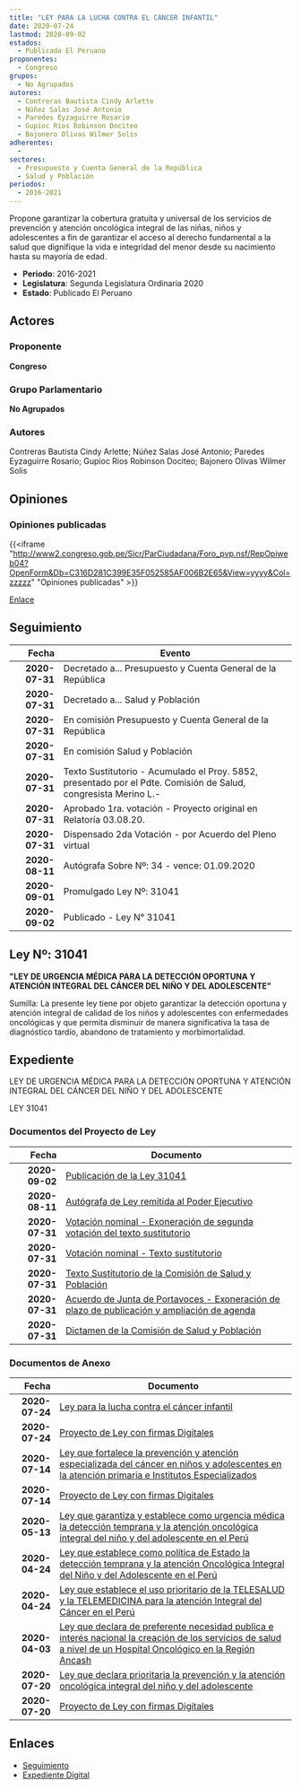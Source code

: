 ```yaml
---
title: "LEY PARA LA LUCHA CONTRA EL CÁNCER INFANTIL"
date: 2020-07-24
lastmod: 2020-09-02
estados: 
  - Publicado El Peruano
proponentes: 
  - Congreso
grupos: 
  - No Agrupados
autores: 
  - Contreras Bautista Cindy Arlette
  - Núñez Salas José Antonio
  - Paredes Eyzaguirre Rosario
  - Gupioc Rios Robinson Dociteo
  - Bajonero Olivas Wilmer Solis
adherentes: 
  - 
sectores: 
  - Presupuesto y Cuenta General de la República
  - Salud y Población
periodos: 
  - 2016-2021
---
```


Propone garantizar la cobertura gratuita y universal de los servicios de prevención y atención oncológica integral de las niñas, niños y adolescentes a fin de garantizar el acceso al derecho fundamental a la salud que dignifique la vida e integridad del menor desde su nacimiento hasta su mayoría de edad.

- **Periodo**: 2016-2021
- **Legislatura**: Segunda Legislatura Ordinaria 2020
- **Estado**: Publicado El Peruano

## Actores

### Proponente

**Congreso**

### Grupo Parlamentario

**No Agrupados**

### Autores

Contreras Bautista Cindy Arlette; Núñez Salas José Antonio; Paredes Eyzaguirre Rosario; Gupioc Rios Robinson Dociteo; Bajonero Olivas Wilmer Solis


## Opiniones

### Opiniones publicadas

{{<iframe "http://www2.congreso.gob.pe/Sicr/ParCiudadana/Foro_pvp.nsf/RepOpiweb04?OpenForm&Db=C316D281C399E35F052585AF006B2E65&View=yyyy&Col=zzzzz" "Opiniones publicadas" >}}

[Enlace](http://www2.congreso.gob.pe/Sicr/ParCiudadana/Foro_pvp.nsf/RepOpiweb04?OpenForm&Db=C316D281C399E35F052585AF006B2E65&View=yyyy&Col=zzzzz)

## Seguimiento

| Fecha | Evento |
|------:|--------|
| **2020-07-31** | Decretado a... Presupuesto y Cuenta General de la República|
| **2020-07-31** | Decretado a... Salud y Población|
| **2020-07-31** | En comisión Presupuesto y Cuenta General de la República|
| **2020-07-31** | En comisión Salud y Población|
| **2020-07-31** | Texto Sustitutorio - Acumulado el Proy. 5852, presentado por el Pdte. Comisión de Salud, congresista Merino L.-|
| **2020-07-31** | Aprobado 1ra. votación - Proyecto original en Relatoría 03.08.20.|
| **2020-07-31** | Dispensado 2da Votación - por Acuerdo del Pleno virtual|
| **2020-08-11** | Autógrafa Sobre Nº: 34 - vence: 01.09.2020|
| **2020-09-01** | Promulgado Ley Nº: 31041|
| **2020-09-02** | Publicado - Ley N° 31041|

## Ley Nº: 31041

**"LEY DE URGENCIA MÉDICA PARA LA DETECCIÓN OPORTUNA Y ATENCIÓN INTEGRAL DEL CÁNCER DEL NIÑO Y DEL ADOLESCENTE"**

Sumilla: La presente ley tiene por objeto garantizar la detección oportuna y atención integral de calidad de los niños y adolescentes con enfermedades oncológicas y que permita disminuir de manera significativa la tasa de diagnóstico tardío, abandono de tratamiento y morbimortalidad.


## Expediente

LEY DE URGENCIA MÉDICA PARA LA DETECCIÓN OPORTUNA Y ATENCIÓN INTEGRAL DEL CÁNCER DEL NIÑO Y DEL ADOLESCENTE

LEY 31041


### Documentos del Proyecto de Ley

| Fecha | Documento |
|------:|--------|
| **2020-09-02** | [Publicación de la Ley 31041](http://www.leyes.congreso.gob.pe/Documentos/2016_2021/ADLP/Normas_Legales/31041-LEY.pdf) |
| **2020-08-11** | [Autógrafa de Ley remitida al Poder Ejecutivo](http://www.leyes.congreso.gob.pe/Documentos/2016_2021/Autografas/Ley_y_de_Resolucion_Legislativa/AU0500020200811.pdf) |
| **2020-07-31** | [Votación nominal - Exoneración de segunda votación del texto sustitutorio](http://www.leyes.congreso.gob.pe/Documentos/2016_2021/Asistencia_y_Votacion/Proyectos_de_Ley/Votacion_Nominal/VNESVTS05000-20200731.pdf) |
| **2020-07-31** | [Votación nominal - Texto sustitutorio](http://www.leyes.congreso.gob.pe/Documentos/2016_2021/Asistencia_y_Votacion/Proyectos_de_Ley/Votacion_Nominal/VNTS05000-20200731.pdf) |
| **2020-07-31** | [Texto Sustitutorio de la Comisión de Salud y Población](http://www.leyes.congreso.gob.pe/Documentos/2016_2021/Texto_Sustitutorio/Proyectos_de_Ley/TS05000_20200731.pdf) |
| **2020-07-31** | [Acuerdo de Junta de Portavoces - Exoneración de plazo de publicación y ampliación de agenda](http://www.leyes.congreso.gob.pe/Documentos/2016_2021/Acuerdos/Junta_Portavoces/AJP0500020200731.pdf) |
| **2020-07-31** | [Dictamen de la Comisión de Salud y Población](http://www.leyes.congreso.gob.pe/Documentos/2016_2021/Dictamenes/Proyectos_de_Ley/05000DC21MAY_20200731.pdf) |

### Documentos de Anexo

| Fecha | Documento |
|------:|--------|
| **2020-07-24** | [Ley para la lucha contra el cáncer infantil](http://www.leyes.congreso.gob.pe/Documentos/2016_2021/Proyectos_de_Ley_y_de_Resoluciones_Legislativas/PL05852-20200724.pdf) |
| **2020-07-24** | [Proyecto de Ley con firmas Digitales](http://www.leyes.congreso.gob.pe/Documentos/2016_2021/Proyectos_de_Ley_y_de_Resoluciones_Legislativas/Proyectos_Firmas_digitales/PL05852.pdf) |
| **2020-07-14** | [Ley que fortalece la prevención y atención especializada del cáncer en niños y adolescentes en la atención primaria e Institutos Especializados](http://www.leyes.congreso.gob.pe/Documentos/2016_2021/Proyectos_de_Ley_y_de_Resoluciones_Legislativas/PL05775-20200714.pdf) |
| **2020-07-14** | [Proyecto de Ley con firmas Digitales](http://www.leyes.congreso.gob.pe/Documentos/2016_2021/Proyectos_de_Ley_y_de_Resoluciones_Legislativas/Proyectos_Firmas_digitales/PL05775.pdf) |
| **2020-05-13** | [Ley que garantiza y establece como urgencia médica la detección temprana y la atención oncológica integral del niño y del adolescente en el Perú](http://www.leyes.congreso.gob.pe/Documentos/2016_2021/Proyectos_de_Ley_y_de_Resoluciones_Legislativas/PL05182-20200513.pdf) |
| **2020-04-24** | [Ley que establece como política de Estado la detección temprana y la atención Oncológica Integral del Niño y del Adolescente en el Perú](http://www.leyes.congreso.gob.pe/Documentos/2016_2021/Proyectos_de_Ley_y_de_Resoluciones_Legislativas/PL05071-20200424..pdf) |
| **2020-04-24** | [Ley que establece el uso prioritario de la TELESALUD y la TELEMEDICINA para la atención Integral del Cáncer en el Perú](http://www.leyes.congreso.gob.pe/Documentos/2016_2021/Proyectos_de_Ley_y_de_Resoluciones_Legislativas/PL05069_20200424.pdf) |
| **2020-04-03** | [Ley que declara de preferente necesidad publica e interés nacional la creación de los servicios de salud a nivel de un Hospital Oncológico en la Región Ancash](http://www.leyes.congreso.gob.pe/Documentos/2016_2021/Proyectos_de_Ley_y_de_Resoluciones_Legislativas/PL05000-20200403..pdf) |
| **2020-07-20** | [Ley que declara prioritaria la prevención y la atención oncológica integral del niño y del adolescente](http://www.leyes.congreso.gob.pe/Documentos/2016_2021/Proyectos_de_Ley_y_de_Resoluciones_Legislativas/PL05815-20200720.pdf) |
| **2020-07-20** | [Proyecto de Ley con firmas Digitales](http://www.leyes.congreso.gob.pe/Documentos/2016_2021/Proyectos_de_Ley_y_de_Resoluciones_Legislativas/Proyectos_Firmas_digitales/PL05815.pdf) |

## Enlaces 

- [Seguimiento](http://www2.congreso.gob.pehttp://www2.congreso.gob.pe/Sicr/TraDocEstProc/CLProLey2016.nsf/f7fff46988ca05b1052578e100829cc7/2801d0ccf99c8be0052585b0001804be?OpenDocument)
- [Expediente Digital](http://www2.congreso.gob.pehttp://www2.congreso.gob.pe/Sicr/TraDocEstProc/CLProLey2016.nsf/f7fff46988ca05b1052578e100829cc7/2801d0ccf99c8be0052585b0001804be?OpenDocument&Click=05257FB7005EB655.eb71d0cf91d8294e05256cdf006b5706/$Body/0.1C6C)
